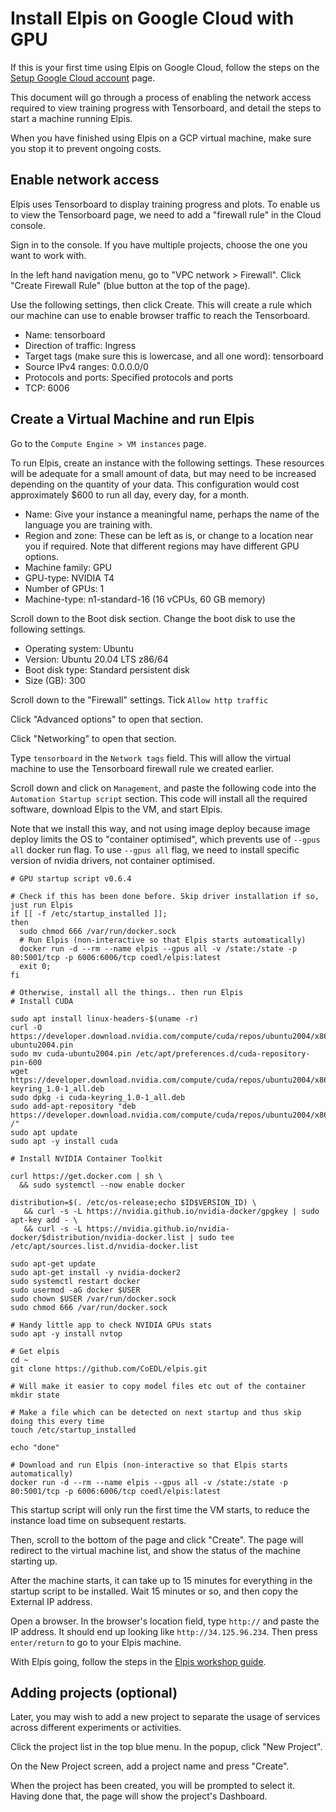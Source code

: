 # Install Elpis on Google Cloud with GPU

If this is your first time using Elpis on Google Cloud, follow the steps on the [Setup Google Cloud account](setup-google-cloud-account.md) page. 

This document will go through a process of enabling the network access required to view training progress with Tensorboard, and detail the steps to start a machine running Elpis.  

When you have finished using Elpis on a GCP virtual machine, make sure you stop it to prevent ongoing costs. 


## Enable network access 

Elpis uses Tensorboard to display training progress and plots. To enable us to view the Tensorboard page, we need to add a "firewall rule" in the Cloud console. 

Sign in to the console. If you have multiple projects, choose the one you want to work with.

In the left hand navigation menu, go to "VPC network > Firewall". Click "Create Firewall Rule" (blue button at the top of the page).

Use the following settings, then click Create. This will create a rule which our machine can use to enable browser traffic to reach the Tensorboard. 

* Name: tensorboard
* Direction of traffic: Ingress
* Target tags (make sure this is lowercase, and all one word): tensorboard
* Source IPv4 ranges: 0.0.0.0/0
* Protocols and ports: Specified protocols and ports
* TCP: 6006


## Create a Virtual Machine and run Elpis

Go to the `Compute Engine > VM instances` page.

To run Elpis, create an instance with the following settings. These resources will be adequate for a small amount of data, but may need to be increased depending on the quantity of your data. This configuration would cost approximately $600 to run all day, every day, for a month.

* Name: Give your instance a meaningful name, perhaps the name of the language you are training with.
* Region and zone: These can be left as is, or change to a location near you if required. Note that different regions may have different GPU options.
* Machine family: GPU
* GPU-type: NVIDIA T4
* Number of GPUs: 1
* Machine-type: n1-standard-16 (16 vCPUs, 60 GB memory)


Scroll down to the Boot disk section. Change the boot disk to use the following settings.

* Operating system: Ubuntu
* Version: Ubuntu 20.04 LTS z86/64
* Boot disk type: Standard persistent disk 
* Size (GB): 300

Scroll down to the "Firewall" settings. Tick `Allow http traffic`

Click "Advanced options" to open that section.

Click "Networking" to open that section.

Type `tensorboard` in the `Network tags` field. This will allow the virtual machine to use the Tensorboard firewall rule we created earlier. 

Scroll down and click on `Management`, and paste the following code into the `Automation Startup script` section. This code will install all the required software, download Elpis to the VM, and start Elpis. 

Note that we install this way, and not using image deploy because image deploy limits the OS to "container optimised", which prevents use of `--gpus all` docker run flag. To use `--gpus all` flag, we need to install specific version of nvidia drivers, not container optimised.
 

```shell
# GPU startup script v0.6.4

# Check if this has been done before. Skip driver installation if so, just run Elpis
if [[ -f /etc/startup_installed ]];
then
  sudo chmod 666 /var/run/docker.sock
  # Run Elpis (non-interactive so that Elpis starts automatically)
  docker run -d --rm --name elpis --gpus all -v /state:/state -p 80:5001/tcp -p 6006:6006/tcp coedl/elpis:latest
  exit 0;
fi

# Otherwise, install all the things.. then run Elpis
# Install CUDA

sudo apt install linux-headers-$(uname -r)
curl -O https://developer.download.nvidia.com/compute/cuda/repos/ubuntu2004/x86_64/cuda-ubuntu2004.pin
sudo mv cuda-ubuntu2004.pin /etc/apt/preferences.d/cuda-repository-pin-600
wget https://developer.download.nvidia.com/compute/cuda/repos/ubuntu2004/x86_64/cuda-keyring_1.0-1_all.deb
sudo dpkg -i cuda-keyring_1.0-1_all.deb
sudo add-apt-repository "deb https://developer.download.nvidia.com/compute/cuda/repos/ubuntu2004/x86_64/ /"
sudo apt update
sudo apt -y install cuda

# Install NVIDIA Container Toolkit

curl https://get.docker.com | sh \
  && sudo systemctl --now enable docker

distribution=$(. /etc/os-release;echo $ID$VERSION_ID) \
   && curl -s -L https://nvidia.github.io/nvidia-docker/gpgkey | sudo apt-key add - \
   && curl -s -L https://nvidia.github.io/nvidia-docker/$distribution/nvidia-docker.list | sudo tee /etc/apt/sources.list.d/nvidia-docker.list

sudo apt-get update
sudo apt-get install -y nvidia-docker2
sudo systemctl restart docker
sudo usermod -aG docker $USER
sudo chown $USER /var/run/docker.sock
sudo chmod 666 /var/run/docker.sock

# Handy little app to check NVIDIA GPUs stats
sudo apt -y install nvtop

# Get elpis
cd ~
git clone https://github.com/CoEDL/elpis.git

# Will make it easier to copy model files etc out of the container
mkdir state

# Make a file which can be detected on next startup and thus skip doing this every time
touch /etc/startup_installed

echo "done"

# Download and run Elpis (non-interactive so that Elpis starts automatically)
docker run -d --rm --name elpis --gpus all -v /state:/state -p 80:5001/tcp -p 6006:6006/tcp coedl/elpis:latest
```

This startup script will only run the first time the VM starts, to reduce the instance load time on subsequent restarts.

Then, scroll to the bottom of the page and click "Create". The page will redirect to the virtual machine list, and show the status of the machine starting up. 

After the machine starts, it can take up to 15 minutes for everything in the startup script to be installed. Wait 15 minutes or so, and then copy the External IP address. 

Open a browser. In the browser's location field, type `http://` and paste the IP address. It should end up looking like `http://34.125.96.234`. Then press `enter/return` to go to your Elpis machine. 

With Elpis going, follow the steps in the [Elpis workshop guide](elpis-workshop.md).


## Adding projects (optional)

Later, you may wish to add a new project to separate the usage of services across different experiments or activities. 

Click the project list in the top blue menu. In the popup, click "New Project".

On the New Project screen, add a project name and press "Create".

When the project has been created, you will be prompted to select it. Having done that, the page will show the project's Dashboard. 
